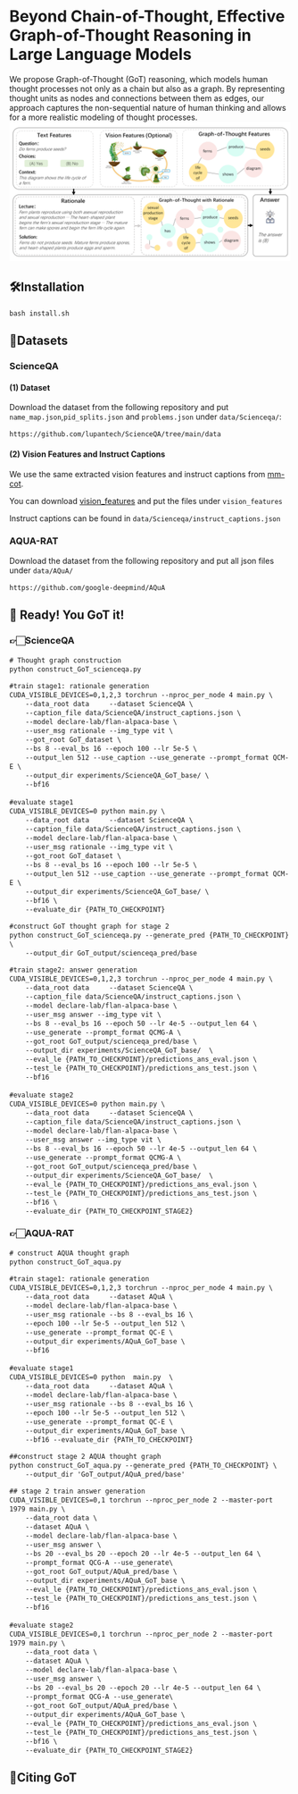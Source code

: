 # Beyond Chain-of-Thought, Effective Graph-of-Thought Reasoning in Large Language Models

We propose Graph-of-Thought (GoT) reasoning, which models human thought processes not only as a chain but also as a graph. By representing thought units as nodes and connections between them as edges, our approach captures the non-sequential nature of human thinking and allows for a more realistic modeling of thought processes. 
![image](https://github.com/Zoeyyao27/Graph-of-Thought/blob/main/figures/GoT.png)


## 🛠️Installation

```
bash install.sh
```

## 📖Datasets

### ScienceQA

#### (1) Dataset

Download the dataset from the following repository and put `name_map.json`,`pid_splits.json` and `problems.json` under `data/Scienceqa/`:

```
https://github.com/lupantech/ScienceQA/tree/main/data
```

#### (2) Vision Features and Instruct Captions

We use the same extracted vision features and  instruct captions from  [mm-cot](https://github.com/amazon-science/mm-cot).

You can download  [vision_features](https://huggingface.co/cooelf/vision_features/tree/main) and put the files under `vision_features`

Instruct captions can be found in `data/Scienceqa/instruct_captions.json`

### AQUA-RAT

Download the dataset from the following repository and put all json files under `data/AQuA/`

```
https://github.com/google-deepmind/AQuA
```



## 🤩 Ready! You GoT it! 

### 👉🏻ScienceQA

```
# Thought graph construction
python construct_GoT_scienceqa.py
```

```
#train stage1: rationale generation
CUDA_VISIBLE_DEVICES=0,1,2,3 torchrun --nproc_per_node 4 main.py \
    --data_root data     --dataset ScienceQA \
    --caption_file data/ScienceQA/instruct_captions.json \
    --model declare-lab/flan-alpaca-base \
    --user_msg rationale --img_type vit \
    --got_root GoT_dataset \
    --bs 8 --eval_bs 16 --epoch 100 --lr 5e-5 \
    --output_len 512 --use_caption --use_generate --prompt_format QCM-E \
    --output_dir experiments/ScienceQA_GoT_base/ \
    --bf16 

#evaluate stage1
CUDA_VISIBLE_DEVICES=0 python main.py \
    --data_root data     --dataset ScienceQA \
    --caption_file data/ScienceQA/instruct_captions.json \
    --model declare-lab/flan-alpaca-base \
    --user_msg rationale --img_type vit \
    --got_root GoT_dataset \
    --bs 8 --eval_bs 16 --epoch 100 --lr 5e-5 \
    --output_len 512 --use_caption --use_generate --prompt_format QCM-E \
    --output_dir experiments/ScienceQA_GoT_base/ \
    --bf16 \
    --evaluate_dir {PATH_TO_CHECKPOINT}
```

```
#construct GoT thought graph for stage 2
python construct_GoT_scienceqa.py --generate_pred {PATH_TO_CHECKPOINT} \
    --output_dir GoT_output/scienceqa_pred/base
```

```
#train stage2: answer generation
CUDA_VISIBLE_DEVICES=0,1,2,3 torchrun --nproc_per_node 4 main.py \
    --data_root data     --dataset ScienceQA \
    --caption_file data/ScienceQA/instruct_captions.json \
    --model declare-lab/flan-alpaca-base \
    --user_msg answer --img_type vit \
    --bs 8 --eval_bs 16 --epoch 50 --lr 4e-5 --output_len 64 \
    --use_generate --prompt_format QCMG-A \
    --got_root GoT_output/scienceqa_pred/base \
    --output_dir experiments/ScienceQA_GoT_base/  \
    --eval_le {PATH_TO_CHECKPOINT}/predictions_ans_eval.json \
    --test_le {PATH_TO_CHECKPOINT}/predictions_ans_test.json \
    --bf16 

#evaluate stage2
CUDA_VISIBLE_DEVICES=0 python main.py \
    --data_root data     --dataset ScienceQA \
    --caption_file data/ScienceQA/instruct_captions.json \
    --model declare-lab/flan-alpaca-base \
    --user_msg answer --img_type vit \
    --bs 8 --eval_bs 16 --epoch 50 --lr 4e-5 --output_len 64 \
    --use_generate --prompt_format QCMG-A \
    --got_root GoT_output/scienceqa_pred/base \
    --output_dir experiments/ScienceQA_GoT_base/  \
    --eval_le {PATH_TO_CHECKPOINT}/predictions_ans_eval.json \
    --test_le {PATH_TO_CHECKPOINT}/predictions_ans_test.json \
    --bf16 \
    --evaluate_dir {PATH_TO_CHECKPOINT_STAGE2}
```

### 👉🏻AQUA-RAT

```
# construct AQUA thought graph
python construct_GoT_aqua.py
```



```
#train stage1: rationale generation
CUDA_VISIBLE_DEVICES=0,1,2,3 torchrun --nproc_per_node 4 main.py \
    --data_root data     --dataset AQuA \
    --model declare-lab/flan-alpaca-base \
    --user_msg rationale --bs 8 --eval_bs 16 \
    --epoch 100 --lr 5e-5 --output_len 512 \
    --use_generate --prompt_format QC-E \
    --output_dir experiments/AQuA_GoT_base \
    --bf16 

#evaluate stage1
CUDA_VISIBLE_DEVICES=0 python  main.py  \
    --data_root data     --dataset AQuA \
    --model declare-lab/flan-alpaca-base \
    --user_msg rationale --bs 8 --eval_bs 16 \
    --epoch 100 --lr 5e-5 --output_len 512 \
    --use_generate --prompt_format QC-E \
    --output_dir experiments/AQuA_GoT_base \
    --bf16 --evaluate_dir {PATH_TO_CHECKPOINT}

```

```
##construct stage 2 AQUA thought graph
python construct_GoT_aqua.py --generate_pred {PATH_TO_CHECKPOINT} \
    --output_dir 'GoT_output/AQuA_pred/base'
```

```
## stage 2 train answer generation
CUDA_VISIBLE_DEVICES=0,1 torchrun --nproc_per_node 2 --master-port 1979 main.py \
    --data_root data \
    --dataset AQuA \
    --model declare-lab/flan-alpaca-base \
    --user_msg answer \
    --bs 20 --eval_bs 20 --epoch 20 --lr 4e-5 --output_len 64 \
    --prompt_format QCG-A --use_generate\
    --got_root GoT_output/AQuA_pred/base \
    --output_dir experiments/AQuA_GoT_base \
    --eval_le {PATH_TO_CHECKPOINT}/predictions_ans_eval.json \
    --test_le {PATH_TO_CHECKPOINT}/predictions_ans_test.json \
    --bf16 

#evaluate stage2
CUDA_VISIBLE_DEVICES=0,1 torchrun --nproc_per_node 2 --master-port 1979 main.py \
    --data_root data \
    --dataset AQuA \
    --model declare-lab/flan-alpaca-base \
    --user_msg answer \
    --bs 20 --eval_bs 20 --epoch 20 --lr 4e-5 --output_len 64 \
    --prompt_format QCG-A --use_generate\
    --got_root GoT_output/AQuA_pred/base \
    --output_dir experiments/AQuA_GoT_base \
    --eval_le {PATH_TO_CHECKPOINT}/predictions_ans_eval.json \
    --test_le {PATH_TO_CHECKPOINT}/predictions_ans_test.json \
    --bf16 \
    --evaluate_dir {PATH_TO_CHECKPOINT_STAGE2}
```



## 🎉Citing GoT



```

```

